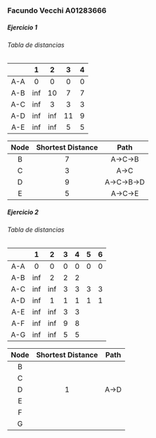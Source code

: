 ### Facundo Vecchi A01283666

##### Ejercicio 1
###### Tabla de distancias
|     |  1  |  2  |  3  |  4  |
|:---:|:---:|:---:|:---:|:---:|
| A-A |  0  |  0  |  0  |  0  |
| A-B | inf | 10  |  7  |  7  |
| A-C | inf |  3  |  3  |  3  |
| A-D | inf | inf | 11  |  9  |
| A-E | inf | inf |  5  |  5  |

| Node | Shortest Distance |    Path    |
|:----:|:-----------------:|:----------:|
|  B   |         7         |  A->C->B   |
|  C   |         3         |    A->C    |
|  D   |         9         | A->C->B->D |
|  E   |         5         |  A->C->E   |


##### Ejercicio 2

###### Tabla de distancias
|     |  1  |  2  |  3  |  4  |  5  |  6  |
|:---:|:---:|:---:|:---:|:---:|:---:|:---:|
| A-A |  0  |  0  |  0  |  0  |  0  |  0  |
| A-B | inf |  2  |  2  |  2  |     |     |
| A-C | inf | inf |  3  |  3  |  3  |  3  |
| A-D | inf |  1  |  1  |  1  |  1  |  1  |
| A-E | inf | inf |  3  |  3  |     |     |
| A-F | inf | inf |  9  |  8  |     |     |
| A-G | inf | inf |  5  |  5  |     |     |


| Node | Shortest Distance | Path |
|:----:|:-----------------:|:----:|
|  B   |                   |      |
|  C   |                   |      |
|  D   |         1         | A->D |
|  E   |                   |      |
|  F   |                   |      |
|  G   |                   |      |
